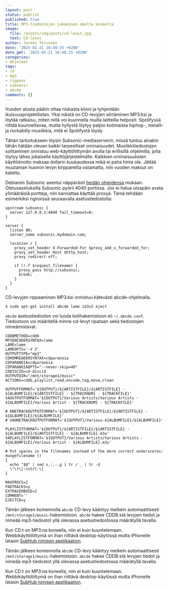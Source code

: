 ```yaml
---
layout: post
status: publish
published: true
title: MP3-tiedostojen jakaminen omalta koneelta
image:
  file: /assets/img/posts/cd-levyt.jpg
  text: CD-levyt
author: Jarkko Tervonen
date: '2015-01-21 18:40:25 +0200'
date_gmt: '2015-01-21 16:40:25 +0200'
categories:
- Ohjelmat
tags:
- cd
- mp3
- rippaus
- subsonic
- abcde
comments: []
---
```

Vuoden alusta päätin ottaa niskasta kiinni ja tyhjentään ikuisuusprojektilistan. Yksi näistä on CD-levyjen siirtäminen MP3:ksi ja löytää ratkaisu, miten niitä voi kuunnella muilla laitteilla helposti. Spotifyssä riittää kuunneltavaa, mutta hyllystä löytyy paljon kotimaista hiphop-, metalli- ja rockabilly-musiikkia, mitä ei Spotifystä löydy.

Tähän tarkoitukseen löysin Subsonic-mediaserverin, missä tuntuu ainakin tähän hätään olevan kaikki tarpeelliset ominaisuudet. Musiikkitiedostojen soittaminen onnistuu web-käyttöliittymän avulla tai erillisillä ohjelmilla, joita löytyy lähes jokaiselle käyttöjärjestelmälle. Kaikkien ominaisuuksien käyttöönotto maksaa dollarin kuukaudessa mikä ei paha hinta ole. Jättää muutaman huonon levyn kirppareilta ostamatta, niin vuoden maksut on katettu.

Debianiin Subsonic asentui näppärästi [heidän ohjeidensa](http://www.subsonic.org/pages/installation.jsp#debian) mukaan. Oletusasetuksilla Subsonic pyörii 4040 portissa. Jos ei halua ulospäin avata ylimääräisiä portteja, niin kannattaa käyttää proxyä. Tämä tehdään esimerkiksi nginxissä seuraavalla asetustiedostolla:

```
upstream subsonic {
  server 127.0.0.1:4040 fail_timeout=0;
}

server {
  listen 80;
  server_name subsonic.mydomain.com;

  location / {
    proxy_set_header X-Forwarded-For $proxy_add_x_forwarded_for;
    proxy_set_header Host $http_host;
    proxy_redirect off;

    if (!-f $request_filename) {
      proxy_pass http://subsonic;
      break;
    }
  }
}
```

CD-levyjen rippaaminen MP3:ksi onnistuu kätevästi abcde-ohjelmalla.

```
$ sudo apt-get install abcde lame id3v2 eject
```

`abcde` asetustiedoston voi luoda kotihakemistoon eli `~/.abcde.conf`. Tiedostoon voi määritellä minne cd-levyt ripataan sekä tiedostojen nimeämistavat.

```
CDDBMETHOD=cddb
MP3ENCODERSYNTAX=lame
LAME=lame
LAMEOPTS='-V 2'
OUTPUTTYPE="mp3"
CDROMREADERSYNTAX=cdparanoia
CDPARANOIA=cdparanoia
CDPARANOIAOPTS="--never-skip=40"
CDDISCID=cd-discid
OUTPUTDIR="/mnt/storage1/music"
ACTIONS=cddb,playlist,read,encode,tag,move,clean

OUTPUTFORMAT='${OUTPUT}/${ARTISTFILE}/${ARTISTFILE} - ${ALBUMFILE}/${ARTISTFILE} - ${TRACKNUM} - ${TRACKFILE}'
VAOUTPUTFORMAT='${OUTPUT}/Various Artists/Various Artists - ${ALBUMFILE}/Various Artist - ${TRACKNUM} - ${TRACKFILE}'

# ONETRACKOUTPUTFORMAT='${OUTPUT}/${ARTISTFILE}/${ARTISTFILE} - ${ALBUMFILE}/${ALBUMFILE}'
# VAONETRACKOUTPUTFORMAT='${OUTPUT}/Various-${ALBUMFILE}/${ALBUMFILE}'

PLAYLISTFORMAT='${OUTPUT}/${ARTISTFILE}/${ARTISTFILE} - ${ALBUMFILE}/${ARTISTFILE} - ${ALBUMFILE}.m3u'
VAPLAYLISTFORMAT='${OUTPUT}/Various Artists/Various Artists - ${ALBUMFILE}/Various Artist - ${ALBUMFILE}.m3u'

# Put spaces in the filenames instead of the more correct underscores:
mungefilename ()
{
  echo "$@" | sed s,:,-,g | tr / _ | tr -d
  \"\?\[:cntrl:\]
}

MAXPROCS=2
PADTRACKS=y
EXTRAVERBOSE=2
COMMENT=''
EJECTCD=y
```

Tämän jälkeen komennolla `abcde` CD-levy kääntyy melkein automaattisesti `/mnt/storage1/music`-hakemistoon. `abcde` hakee CDDB:stä levyjen tiedot ja nimeää mp3-tiedostot yllä olevassa asetustiedostossa määrätyllä tavalla.

Kun CD:t on MP3:na koneella, niin ei kuin kuuntelemaan. Webbikäyttöliittymä on ihan riittävä desktop-käytössä mutta iPhonelle latasin [SubHub nimisen applikaation](https://itunes.apple.com/us/app/subhub/id665005634?mt=8).

Tämän jälkeen komennolla `abcde` CD-levy kääntyy melkein automaattisesti `/mnt/storage1/music`-hakemistoon. `abcde` hakee CDDB:stä levyjen tiedot ja nimeää mp3-tiedostot yllä olevassa asetustiedostossa määrätyllä tavalla.

Kun CD:t on MP3:na koneella, niin ei kuin kuuntelemaan. Webbikäyttöliittymä on ihan riittävä desktop-käytössä mutta iPhonelle latasin [SubHub nimisen applikaation](https://itunes.apple.com/us/app/subhub/id665005634?mt=8).
